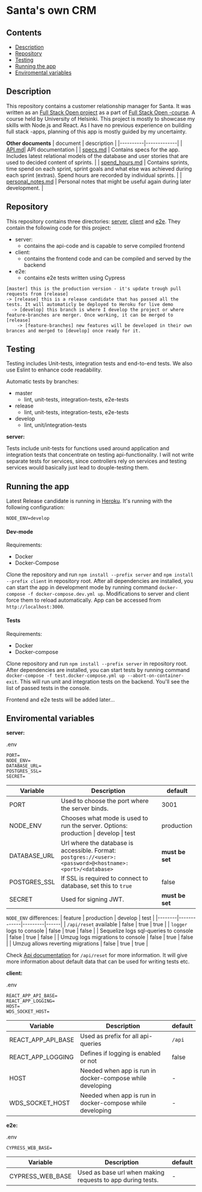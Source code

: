 # Santa's own CRM

## Contents

- [Description](#description)
- [Repository](#repository)
- [Testing](#testing)
- [Running the app](#running-the-app)
- [Enviromental variables](#enviromental-variables)

## Description

This repository contains a customer relationship manager for Santa. It was written as an [Full Stack Open project](https://github.com/FullStack-HY/misc/blob/main/harjoitustyo.md) as a part of [Full Stack Open -course](https://fullstackopen.com/). A course held by University of Helsinki. This project is mostly to showcase my skills with Node.js and React. As I have no previous experience on building full stack -apps, planning of this app is mostly guided by my uncertainty. 

**Other documents**
| document | description |
|----------|-------------|
| [API.md](Docs/API.md)| API documentation |
| [specs.md](Docs/specs.md) | Contains specs for the app. Includes latest relational models of the database and user stories that are used to decided content of sprints. |
| [spend_hours.md](Docs/spend_hours.md) | Contains sprints, time spend on each sprint, sprint goals and what else was achieved during each sprint (extras). Spend hours are recorded by individual sprints. |
| [personal_notes.md](Docs/personal_notes.md) | Personal notes that might be useful again during later development. |

## Repository

This repository contains three directories: [server](server), [client](client) and [e2e](e2e). They contain the following code for this project:

- server:
  - contains the api-code and is capable to serve compiled frontend
- client:
  - contains the frontend code and can be compiled and served by the backend
- e2e:
  - contains e2e tests written using Cypress

```
[master] this is the production version - it's update trough pull requests from [release]
-> [release] this is a release candidate that has passed all the tests. It will automaticly be deployed to Heroku for live demo
  -> [develop] this branch is where I develop the project or where feature-branches are merger. Once working, it can be merged to [release]
    -> [feature-branches] new features will be developed in their own brances and merged to [develop] once ready for it. 
```

## Testing

Testing includes Unit-tests, integration tests and end-to-end tests. We also use Eslint to enhance code readability.

Automatic tests by branches:
- master
  - lint, unit-tests, integration-tests, e2e-tests
- release
  - lint, unit-tests, integration-tests, e2e-tests
- develop
  - lint, unit/integration-tests

**server:**

Tests include unit-tests for functions used around application and integration tests that concentrate on testing api-functionality. I will not write separate tests for services, since controllers rely on services and testing services would basically just lead to douple-testing them. 

## Running the app

Latest Release candidate is running in [Heroku](https://glacial-shore-58496.herokuapp.com/). It's running with the following configuration:

```
NODE_ENV=develop
```

#### Dev-mode

Requirements:
- Docker
- Docker-Compose

Clone the repository and run `npm install --prefix server` and `npm install --prefix client` in repository root. After all dependencies are installed, you can start the app in development mode by running command `docker-compose -f docker-compose.dev.yml up`. Modifications to server and client force them to reload automatically. App can be accessed from `http://localhost:3000`. 

#### Tests

Requirements:
- Docker
- Docker-compose

Clone repository and run `npm install --prefix server` in repository root. After dependencies are installed, you can start tests by running command `docker-compose -f test.docker-compose.yml up --abort-on-container-exit`. This will run unit and integration tests on the backend. You'll see the list of passed tests in the console. 

Frontend and e2e tests will be added later...


## Enviromental variables

**server:**

.env
```
PORT=
NODE_ENV=
DATABASE_URL=
POSTGRES_SSL=
SECRET=
```
|Variable| Description | default |
|--------|-------------|---------|
|PORT    | Used to choose the port where the server binds. | 3001 |
|NODE_ENV| Chooses what mode is used to run the server. Options: production \| develop \| test | production |
|DATABASE_URL | Url where the database is accessible. Format: `postgres://<user>:<password>@<hostname>:<port>/<database>` | **must be set** |
|POSTGRES_SSL | If SSL is required to connect to database, set this to `true` | false |
|SECRET | Used for signing JWT. | **must be set** |

`NODE_ENV` differences:
| feature | production | develop | test |
|--------|-------------|---------|------|
| `/api/reset` available | false | true | true |
| `logger` logs to console | false | true | false |
| Sequelize logs sql-queries to console | false | true | false |
| Umzug logs migrations to console | false | true | false |
| Umzug allows reverting migrations | false | true | true |

Check [Api documentation](Docs/API/reset.md) for `/api/reset` for more information. It will give more information about default data that can be used for writing tests etc. 

**client:**

.env
```
REACT_APP_API_BASE=
REACT_APP_LOGGING=
HOST=
WDS_SOCKET_HOST=
```
| Variable | Description | default |
|----------|-------------|---------|
|REACT_APP_API_BASE| Used as prefix for all api-queries | `/api` |
|REACT_APP_LOGGING| Defines if logging is enabled or not | false |
|HOST | Needed when app is run in docker-compose while developing | - |
|WDS_SOCKET_HOST | Needed when app is run in docker-compose while developing | - |

**e2e:**

.env
```
CYPRESS_WEB_BASE=
```
| Variable | Description | default |
|---------|-------------|-------|
|CYPRESS_WEB_BASE| Used as base url when making requests to app during tests. | - |

